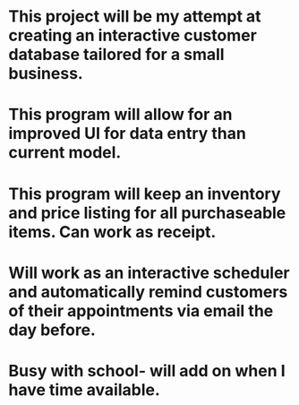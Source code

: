 # This project will be my attempt at creating an interactive customer database tailored for a small business.
# This program will allow for an improved UI for data entry than current model.
# This program will keep an inventory and price listing for all purchaseable items. Can work as receipt.
# Will work as an interactive scheduler and automatically remind customers of their appointments via email the day before.
# Busy with school- will add on when I have time available.
